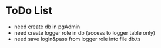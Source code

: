 # ToDo List

- need create db in pgAdmin
- need create logger role in db (access to logger table only)
- need save login&pass from logger role into file db.ts
